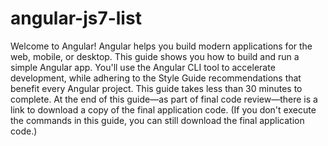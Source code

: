 # angular-js7-list
Welcome to Angular! Angular helps you build modern applications for the web, mobile, or desktop.  This guide shows you how to build and run a simple Angular app. You'll use the Angular CLI tool to accelerate development, while adhering to the Style Guide recommendations that benefit every Angular project.  This guide takes less than 30 minutes to complete. At the end of this guide—as part of final code review—there is a link to download a copy of the final application code. (If you don't execute the commands in this guide, you can still download the final application code.)
